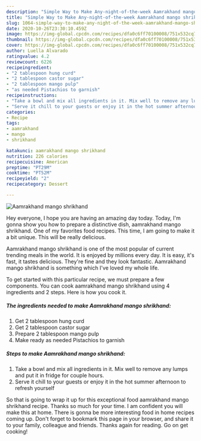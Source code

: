```yaml
---
description: "Simple Way to Make Any-night-of-the-week Aamrakhand mango shrikhand"
title: "Simple Way to Make Any-night-of-the-week Aamrakhand mango shrikhand"
slug: 1064-simple-way-to-make-any-night-of-the-week-aamrakhand-mango-shrikhand
date: 2020-10-26T23:30:10.459Z
image: https://img-global.cpcdn.com/recipes/dfa0c6ff70100008/751x532cq70/aamrakhand-mango-shrikhand-recipe-main-photo.jpg
thumbnail: https://img-global.cpcdn.com/recipes/dfa0c6ff70100008/751x532cq70/aamrakhand-mango-shrikhand-recipe-main-photo.jpg
cover: https://img-global.cpcdn.com/recipes/dfa0c6ff70100008/751x532cq70/aamrakhand-mango-shrikhand-recipe-main-photo.jpg
author: Luella Alvarado
ratingvalue: 4.2
reviewcount: 6226
recipeingredient:
- "2 tablespoon hung curd"
- "2 tablespoon castor sugar"
- "2 tablespoon mango pulp"
- "as needed Pistachios to garnish"
recipeinstructions:
- "Take a bowl and mix all ingredients in it. Mix well to remove any lumps and put it in fridge for couple hours."
- "Serve it chill to your guests or enjoy it in the hot summer afternoon to refresh yourself"
categories:
- Recipe
tags:
- aamrakhand
- mango
- shrikhand

katakunci: aamrakhand mango shrikhand 
nutrition: 226 calories
recipecuisine: American
preptime: "PT29M"
cooktime: "PT52M"
recipeyield: "2"
recipecategory: Dessert

---
```



![Aamrakhand mango shrikhand](https://img-global.cpcdn.com/recipes/dfa0c6ff70100008/751x532cq70/aamrakhand-mango-shrikhand-recipe-main-photo.jpg)

Hey everyone, I hope you are having an amazing day today. Today, I'm gonna show you how to prepare a distinctive dish, aamrakhand mango shrikhand. One of my favorites food recipes. This time, I am going to make it a bit unique. This will be really delicious.

Aamrakhand mango shrikhand is one of the most popular of current trending meals in the world. It is enjoyed by millions every day. It is easy, it's fast, it tastes delicious. They're fine and they look fantastic. Aamrakhand mango shrikhand is something which I've loved my whole life.




To get started with this particular recipe, we must prepare a few components. You can cook aamrakhand mango shrikhand using 4 ingredients and 2 steps. Here is how you cook it.

<!--inarticleads1-->

##### The ingredients needed to make Aamrakhand mango shrikhand:

1. Get 2 tablespoon hung curd
1. Get 2 tablespoon castor sugar
1. Prepare 2 tablespoon mango pulp
1. Make ready as needed Pistachios to garnish




<!--inarticleads2-->

##### Steps to make Aamrakhand mango shrikhand:

1. Take a bowl and mix all ingredients in it. Mix well to remove any lumps and put it in fridge for couple hours.
1. Serve it chill to your guests or enjoy it in the hot summer afternoon to refresh yourself




So that is going to wrap it up for this exceptional food aamrakhand mango shrikhand recipe. Thanks so much for your time. I am confident you will make this at home. There is gonna be more interesting food in home recipes coming up. Don't forget to bookmark this page in your browser, and share it to your family, colleague and friends. Thanks again for reading. Go on get cooking!
